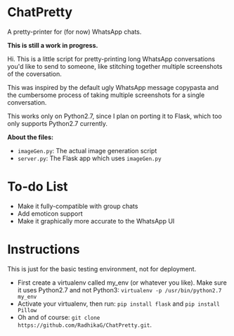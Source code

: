# ChatPretty
A pretty-printer for (for now) WhatsApp chats.

**This is still a work in progress.**

Hi. This is a little script for pretty-printing long WhatsApp conversations you'd like to send to someone, like stitching together multiple screenshots of the coversation.

This was inspired by the default ugly WhatsApp message copypasta and the cumbersome process of taking multiple screenshots for a single conversation.

This works only on Python2.7, since I plan on porting it to Flask, which too only supports Python2.7 currently.

**About the files:**
* `imageGen.py`: The actual image generation script
* `server.py`: The Flask app which uses `imageGen.py`

# To-do List
* Make it fully-compatible with group chats
* Add emoticon support
* Make it graphically more accurate to the WhatsApp UI

# Instructions

This is just for the basic testing environment, not for deployment.

* First create a virtualenv called my_env (or whatever you like). Make sure it uses Python2.7 and not Python3: `virtualenv -p /usr/bin/python2.7 my_env`
* Activate your virtualenv, then run: `pip install flask` and `pip install Pillow`
* Oh and of course: `git clone https://github.com/RadhikaG/ChatPretty.git`.
